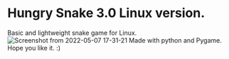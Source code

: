 # Hungry Snake 3.0 Linux version.
Basic and lightweight snake game for Linux.
![Screenshot from 2022-05-07 17-31-21](https://user-images.githubusercontent.com/52569279/167263602-48c760ee-81af-4577-b204-e98b8f59abb5.png)
Made with python and Pygame.
Hope you like it. 
:) 
